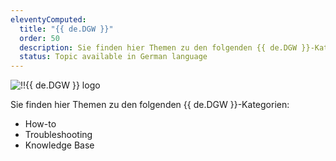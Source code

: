 ```yaml
---
eleventyComputed:
  title: "{{ de.DGW }}"
  order: 50
  description: Sie finden hier Themen zu den folgenden {{ de.DGW }}-Kategorien:':' How-to, Troubleshooting und Knowledge Base Themen.
  status: Topic available in German language
---
```

![!!{{ de.DGW }} logo](https://webdevolutions.blob.core.windows.net/images/projects/gateway/logos/gateway-color-shadow.svg)

Sie finden hier Themen zu den folgenden {{ de.DGW }}-Kategorien:  

* How-to 
* Troubleshooting 
* Knowledge Base 
